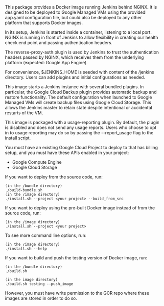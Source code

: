 This package provides a Docker image running Jenkins behind NGINX. It is designed to be deployed to Google Managed VMs using the provided app.yaml configuration file, but could also be deployed to any other platform that supports Docker images.

In its setup, Jenkins is started inside a container, listening to a local port. NGINX is running in front of Jenkins to allow flexibility in creating our health check end point and passing authentication headers.

The reverse-proxy-auth plugin is used by Jenkins to trust the authentication headers passed by NGINX, which receives them from the underlying platform (expected: Google App Engine).

For convenience, $JENKINS_HOME is seeded with content of the /jenkins directory.  Users can add plugins and initial configurations as needed.

This image starts a Jenkins instance with several bundled plugins. In particular, the Google Cloud Backup plugin provides automatic backup and restore functionality. The default configuration when launched to Google Managed VMs will create backup files using Google Cloud Storage. This allows the Jenkins master to retain state despite intentional or accidental restarts of the VM.

This image is packaged with a usage-reporting plugin. By default, the plugin is disabled and does not send any usage reports. Users who choose to opt in to usage reporting may do so by passing the --report_usage flag to the install script.

You must have an existing Google Cloud Project to deploy to that has billing
setup, and you must have these APIs enabled in your project:
- Google Compute Engine
- Google Cloud Storage

If you want to deploy from the source code, run:

    (in the /bundle directory)
    ./build-bundle.sh
    (in the /image directory)
    ./install.sh --project <your project> --build_from_src

If you want to deploy using the pre-built Docker image instead of from the source
code, run:

    (in the /image directory)
    ./install.sh --project <your project>

To see more command line options, run:

    (in the /image directory)
    ./install.sh --help

If you want to build and push the testing version of Docker image, run:

    (in the /bundle directory)
    ./build.sh

    (in the image directory)
    ./build.sh testing --push_image

However, you must have write permission to the GCR repo where these images are stored in order to do so.
